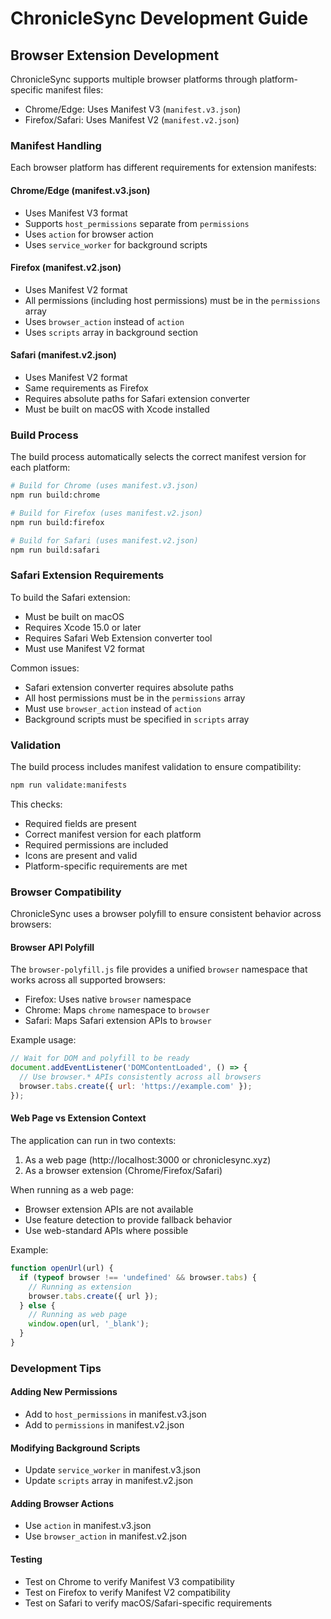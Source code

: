 # ChronicleSync Development Guide

## Browser Extension Development

ChronicleSync supports multiple browser platforms through platform-specific manifest files:

* Chrome/Edge: Uses Manifest V3 (`manifest.v3.json`)
* Firefox/Safari: Uses Manifest V2 (`manifest.v2.json`)

### Manifest Handling

Each browser platform has different requirements for extension manifests:

#### Chrome/Edge (manifest.v3.json)

* Uses Manifest V3 format
* Supports `host_permissions` separate from `permissions`
* Uses `action` for browser action
* Uses `service_worker` for background scripts

#### Firefox (manifest.v2.json)

* Uses Manifest V2 format
* All permissions (including host permissions) must be in the `permissions` array
* Uses `browser_action` instead of `action`
* Uses `scripts` array in background section

#### Safari (manifest.v2.json)

* Uses Manifest V2 format
* Same requirements as Firefox
* Requires absolute paths for Safari extension converter
* Must be built on macOS with Xcode installed

### Build Process

The build process automatically selects the correct manifest version for each platform:

```bash
# Build for Chrome (uses manifest.v3.json)
npm run build:chrome

# Build for Firefox (uses manifest.v2.json)
npm run build:firefox

# Build for Safari (uses manifest.v2.json)
npm run build:safari
```

### Safari Extension Requirements

To build the Safari extension:

* Must be built on macOS
* Requires Xcode 15.0 or later
* Requires Safari Web Extension converter tool
* Must use Manifest V2 format

Common issues:

* Safari extension converter requires absolute paths
* All host permissions must be in the `permissions` array
* Must use `browser_action` instead of `action`
* Background scripts must be specified in `scripts` array

### Validation

The build process includes manifest validation to ensure compatibility:

```bash
npm run validate:manifests
```

This checks:

* Required fields are present
* Correct manifest version for each platform
* Required permissions are included
* Icons are present and valid
* Platform-specific requirements are met

### Browser Compatibility

ChronicleSync uses a browser polyfill to ensure consistent behavior across browsers:

#### Browser API Polyfill

The `browser-polyfill.js` file provides a unified `browser` namespace that works across all supported browsers:

* Firefox: Uses native `browser` namespace
* Chrome: Maps `chrome` namespace to `browser`
* Safari: Maps Safari extension APIs to `browser`

Example usage:
```javascript
// Wait for DOM and polyfill to be ready
document.addEventListener('DOMContentLoaded', () => {
  // Use browser.* APIs consistently across all browsers
  browser.tabs.create({ url: 'https://example.com' });
});
```

#### Web Page vs Extension Context

The application can run in two contexts:

1. As a web page (http://localhost:3000 or chroniclesync.xyz)
2. As a browser extension (Chrome/Firefox/Safari)

When running as a web page:
* Browser extension APIs are not available
* Use feature detection to provide fallback behavior
* Use web-standard APIs where possible

Example:
```javascript
function openUrl(url) {
  if (typeof browser !== 'undefined' && browser.tabs) {
    // Running as extension
    browser.tabs.create({ url });
  } else {
    // Running as web page
    window.open(url, '_blank');
  }
}
```

### Development Tips

#### Adding New Permissions

* Add to `host_permissions` in manifest.v3.json
* Add to `permissions` in manifest.v2.json

#### Modifying Background Scripts

* Update `service_worker` in manifest.v3.json
* Update `scripts` array in manifest.v2.json

#### Adding Browser Actions

* Use `action` in manifest.v3.json
* Use `browser_action` in manifest.v2.json

#### Testing

* Test on Chrome to verify Manifest V3 compatibility
* Test on Firefox to verify Manifest V2 compatibility
* Test on Safari to verify macOS/Safari-specific requirements